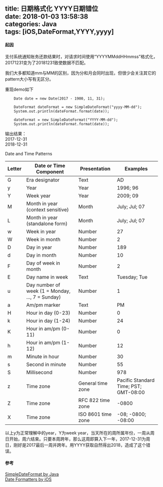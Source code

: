 title: 日期格式化 YYYY日期错位  
date: 2018-01-03 13:58:38  
categories: Java  
tags: [iOS,DateFormat,YYYY,yyyy]
---
#### 起因  
支付系统通知账务还款结果时，对请求时间使用“YYYYMMddHHmmss”格式化，20171231变为了20181231致使数据不匹配。  

我们大多都知道mm与MM的区别，因为分和月会同时出现，但很少会关注其它的pattern大小写有无区分。  
<!--more-->

重现demo如下  

``` 
    Date date = new Date(2017 - 1900, 11, 31);

    DateFormat dateFormat = new SimpleDateFormat("yyyy-MM-dd");
    System.out.println(dateFormat.format(date));

    dateFormat = new SimpleDateFormat("YYYY-MM-dd");
    System.out.println(dateFormat.format(date));
```  
输出结果：  
2017-12-31  
2018-12-31  
  
Date and Time Patterns  
 
| Letter | Date or Time Component | Presentation | Examples |
| -------- | ----- | ---- | ---- |
| G        | Era designator      | Text | AD |
| y |	Year |	Year |	1996; 96 |
| Y| 	Week year	| Year	| 2009; 09| 
| M	| Month in year (context sensitive)	| Month| 	July; Jul; 07| 
| L| 	Month in year (standalone form)	| Month| 	July; Jul; 07| 
| w| 	Week in year| 	Number| 	27| 
| W| 	Week in month| 	Number| 	2| 
| D| 	Day in year	| Number| 	189| 
| d	| Day in month| 	Number| 	10| 
| F	| Day of week in month| 	Number	| 2| 
| E| 	Day name in week	| Text	| Tuesday; Tue| 
| u| 	Day number of week (1 = Monday, ..., 7 = Sunday)	| Number	| 1| 
| a| 	Am/pm marker	| Text| 	PM| 
| H| 	Hour in day (0-23)| 	Number| 	0| 
| k	| Hour in day (1-24)| 	Number| 	24| 
| K| 	Hour in am/pm (0-11)	| Number| 	0| 
| h| 	Hour in am/pm (1-12)| 	Number	| 12| 
| m| 	Minute in hour| 	Number	| 30| 
| s	| Second in minute	| Number| 	55| 
| S	| Millisecond| 	Number| 	978| 
| z| 	Time zone	| General time zone| 	Pacific Standard Time; PST; GMT-08:00| 
| Z	| Time zone	| RFC 822 time zone| 	-0800
| X	| Time zone	| ISO 8601 time zone	| -08; -0800; -08:00| 

以上y为正常理解中的year，Y为week year，当天所在的周所属年份，一周从周日开始，周六结束。只要本周跨年，那么这周即算入下一年，2017-12-31为周日，刚好是2017最后一周并跨年。用YYYY获取自然得出2018，造成了这个错误。  
  
#### 参考  
[SimpleDateFormat by Java](https://docs.oracle.com/javase/9/docs/api/java/text/SimpleDateFormat.html)   
[Date Formatters by iOS](https://developer.apple.com/library/content/documentation/Cocoa/Conceptual/DataFormatting/Articles/dfDateFormatting10_4.html#//apple_ref/doc/uid/TP40002369-SW1)  